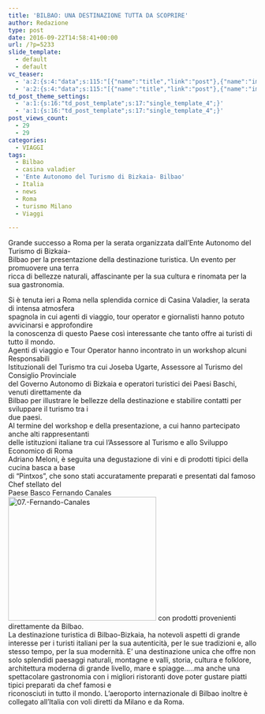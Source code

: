 ```yaml
---
title: 'BILBAO: UNA DESTINAZIONE TUTTA DA SCOPRIRE'
author: Redazione
type: post
date: 2016-09-22T14:58:41+00:00
url: /?p=5233
slide_template:
  - default
  - default
vc_teaser:
  - 'a:2:{s:4:"data";s:115:"[{"name":"title","link":"post"},{"name":"image","image":"featured","link":"none"},{"name":"text","mode":"excerpt"}]";s:7:"bgcolor";s:0:"";}'
  - 'a:2:{s:4:"data";s:115:"[{"name":"title","link":"post"},{"name":"image","image":"featured","link":"none"},{"name":"text","mode":"excerpt"}]";s:7:"bgcolor";s:0:"";}'
td_post_theme_settings:
  - 'a:1:{s:16:"td_post_template";s:17:"single_template_4";}'
  - 'a:1:{s:16:"td_post_template";s:17:"single_template_4";}'
post_views_count:
  - 29
  - 29
categories:
  - VIAGGI
tags:
  - Bilbao
  - casina valadier
  - 'Ente Autonomo del Turismo di Bizkaia- Bilbao'
  - Italia
  - news
  - Roma
  - turismo Milano
  - Viaggi

---
```

Grande successo a Roma per la serata organizzata dall’Ente Autonomo del Turismo di Bizkaia-  
Bilbao per la presentazione della destinazione turistica. Un evento per promuovere una terra  
ricca di bellezze naturali, affascinante per la sua cultura e rinomata per la sua gastronomia.

Si è tenuta ieri a Roma nella splendida cornice di Casina Valadier, la serata di intensa atmosfera  
spagnola in cui agenti di viaggio, tour operator e giornalisti hanno potuto avvicinarsi e approfondire  
la conoscenza di questo Paese così interessante che tanto offre ai turisti di tutto il mondo.  
Agenti di viaggio e Tour Operator hanno incontrato in un workshop alcuni Responsabili  
Istituzionali del Turismo tra cui Joseba Ugarte, Assessore al Turismo del Consiglio Provinciale  
del Governo Autonomo di Bizkaia e operatori turistici dei Paesi Baschi, venuti direttamente da  
Bilbao per illustrare le bellezze della destinazione e stabilire contatti per sviluppare il turismo tra i  
due paesi.  
Al termine del workshop e della presentazione, a cui hanno partecipato anche alti rappresentanti  
delle istituzioni italiane tra cui l’Assessore al Turismo e allo Sviluppo Economico di Roma  
Adriano Meloni, è seguita una degustazione di vini e di prodotti tipici della cucina basca a base  
di “Pintxos”, che sono stati accuratamente preparati e presentati dal famoso Chef stellato del  
Paese Basco Fernando Canales<img decoding="async" loading="lazy" class="size-medium wp-image-5234 alignleft" src="https://progressonline.it/wp-content/uploads/2016/09/07.-Fernando-Canales-300x251.jpg" alt="07.-Fernando-Canales" width="300" height="251" /> con prodotti provenienti direttamente da Bilbao.  
La destinazione turistica di Bilbao-Bizkaia, ha notevoli aspetti di grande interesse per i turisti italiani per la sua autenticità, per le sue tradizioni e, allo stesso tempo, per la sua modernità. E’ una destinazione unica che offre non solo splendidi paesaggi naturali, montagne e valli, storia, cultura e folklore, architettura moderna di grande livello, mare e spiagge&#8230;..ma anche una spettacolare gastronomia con i migliori ristoranti dove poter gustare piatti tipici preparati da chef famosi e  
riconosciuti in tutto il mondo. L’aeroporto internazionale di Bilbao inoltre è collegato all’Italia con voli diretti da Milano e da Roma.